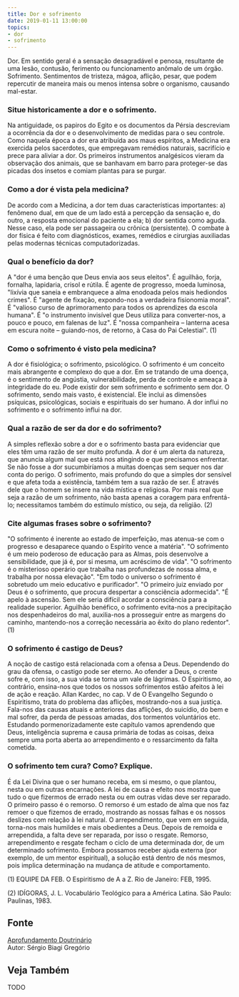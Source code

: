```yaml
---
title: Dor e sofrimento
date: 2019-01-11 13:00:00
topics: 
- dor
- sofrimento
---
```


Dor. Em sentido geral é a sensação desagradável e penosa, resultante
de uma lesão, contusão, ferimento ou funcionamento anômalo de um órgão.
Sofrimento. Sentimentos de tristeza, mágoa, aflição, pesar, que
podem repercutir de maneira mais ou menos intensa sobre o organismo,
causando mal-estar.

### Situe historicamente a dor e o sofrimento.
Na antiguidade, os papiros do Egito e os documentos da Pérsia descreviam
a ocorrência da dor e o desenvolvimento de medidas para o seu controle.
Como naquela época a dor era atribuída aos maus espíritos, a Medicina
era exercida pelos sacerdotes, que empregavam remédios naturais,
sacrifício e prece para aliviar a dor. Os primeiros instrumentos
analgésicos vieram da observação dos animais, que se banhavam em barro
para proteger-se das picadas dos insetos e comiam plantas para se
purgar.

### Como a dor é vista pela medicina?
De acordo com a Medicina, a dor tem duas características importantes: a)
fenômeno dual, em que de um lado está a percepção da sensação e, do
outro, a resposta emocional do paciente a ela; b) dor sentida como
aguda. Nesse caso, ela pode ser passageira ou crônica (persistente). O
combate à dor física é feito com diagnósticos, exames, remédios e
cirurgias auxiliadas pelas modernas técnicas computadorizadas.

### Qual o benefício da dor?
A "dor é uma benção que Deus envia aos seus eleitos". É aguilhão, forja,
fornalha, lapidaria, crisol e rútila. É agente de progresso, moeda
luminosa, "lixívia que saneia e embranquece a alma enodoada pelos mais
hediondos crimes". É "agente de fixação, expondo-nos a verdadeira
fisionomia moral". É "valioso curso de aprimoramento para todos os
aprendizes da escola humana". É "o instrumento invisível que Deus
utiliza para converter-nos, a pouco e pouco, em falenas de luz". É
"nossa companheira – lanterna acesa em escura noite – guiando-nos, de
retorno, à Casa do Pai Celestial". (1)

### Como o sofrimento é visto pela medicina?
A dor é fisiológica; o sofrimento, psicológico. O sofrimento é um
conceito mais abrangente e complexo do que a dor. Em se tratando de uma
doença, é o sentimento de angústia, vulnerabilidade, perda de controle e
ameaça à integridade do eu. Pode existir dor sem sofrimento e sofrimento
sem dor. O sofrimento, sendo mais vasto, é existencial. Ele inclui as
dimensões psíquicas, psicológicas, sociais e espirituais do ser humano.
A dor influi no sofrimento e o sofrimento influi na dor.

### Qual a razão de ser da dor e do sofrimento?
A simples reflexão sobre a dor e o sofrimento basta para evidenciar que
eles têm uma razão de ser muito profunda. A dor é um alerta da
natureza, que anuncia algum mal que está nos atingindo e que precisamos
enfrentar. Se não fosse a dor sucumbiríamos a muitas doenças sem sequer
nos dar conta do perigo. O sofrimento, mais profundo do que a
simples dor sensível e que afeta toda a existência, também tem a sua
razão de ser. É através dele que o homem se insere na vida mística e
religiosa. Por mais real que seja a razão de um sofrimento, não basta
apenas a coragem para enfrentá-lo; necessitamos também do estímulo
místico, ou seja, da religião. (2)

### Cite algumas frases sobre o sofrimento?
"O sofrimento é inerente ao estado de imperfeição, mas atenua-se com o
progresso e desaparece quando o Espírito vence a matéria". "O sofrimento
é um meio poderoso de educação para as Almas, pois desenvolve a
sensibilidade, que já é, por si mesma, um acréscimo de vida". "O
sofrimento é o misterioso operário que trabalha nas profundezas de nossa
alma, e trabalha por nossa elevação". "Em todo o universo o sofrimento é
sobretudo um meio educativo e purificador". "O primeiro juiz enviado por
Deus é o sofrimento, que procura despertar a consciência adormecida". "É
apelo à ascensão. Sem ele seria difícil acordar a consciência para a
realidade superior. Aguilhão benéfico, o sofrimento evita-nos a
precipitação nos despenhadeiros do mal, auxilia-nos a prosseguir entre
as margens do caminho, mantendo-nos a correção necessária ao êxito do
plano redentor". (1)

### O sofrimento é castigo de Deus?
A noção de castigo está relacionada com a ofensa a Deus. Dependendo do
grau da ofensa, o castigo pode ser eterno. Ao ofender a Deus, o crente
sofre e, com isso, a sua vida se torna um vale de lágrimas. O
Espiritismo, ao contrário, ensina-nos que todos os nossos sofrimentos
estão afeitos à lei de ação e reação. Allan Kardec, no cap. V de O
Evangelho Segundo o Espiritismo, trata do problema das aflições,
mostrando-nos a sua justiça. Fala-nos das causas atuais e anteriores das
aflições, do suicídio, do bem e mal sofrer, da perda de pessoas amadas,
dos tormentos voluntários etc. Estudando pormenorizadamente este
capítulo vamos aprendendo que Deus, inteligência suprema e causa
primária de todas as coisas, deixa sempre uma porta aberta ao
arrependimento e o ressarcimento da falta cometida.

### O sofrimento tem cura? Como? Explique.

É da Lei Divina que o ser humano receba, em si mesmo, o que plantou,
nesta ou em outras encarnações. A lei de causa e efeito nos mostra que
tudo o que fizermos de errado nesta ou em outras vidas deve ser
reparado. O primeiro passo é o remorso. O remorso é um estado de alma
que nos faz remoer o que fizemos de errado, mostrando as nossas falhas e
os nossos deslizes com relação à lei natural. O arrependimento, que vem
em seguida, torna-nos mais humildes e mais obedientes a Deus. Depois de
remoída e arrependida, a falta deve ser reparada, por isso o resgate.
Remorso, arrependimento e resgate fecham o ciclo de uma determinada dor,
de um determinado sofrimento. Embora possamos receber ajuda externa (por
exemplo, de um mentor espiritual), a solução está dentro de nós mesmos,
pois implica determinação na mudança de atitude e comportamento.







(1) EQUIPE DA FEB. O Espiritismo de A a Z. Rio de Janeiro: FEB, 1995.

(2) IDÍGORAS, J. L. Vocabulário Teológico para a América Latina. São
Paulo: Paulinas, 1983.

## Fonte
[Aprofundamento Doutrinário](https://sites.google.com/view/aprofundamentodoutrinario/dor-e-sofrimento)  
Autor: Sérgio Biagi Gregório



## Veja Também
TODO



